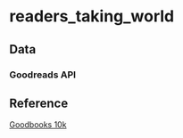 # readers_taking_world

## Data

### Goodreads API

## Reference
[Goodbooks 10k](https://github.com/zygmuntz/goodbooks-10k)

